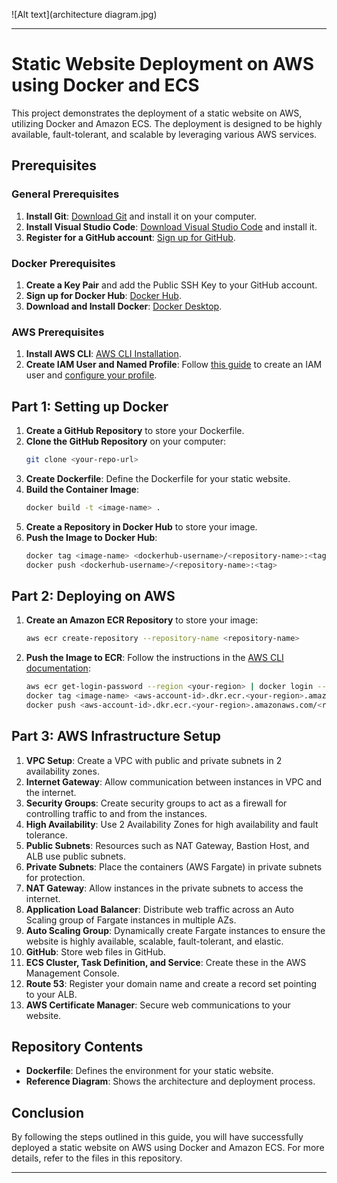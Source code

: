![Alt text](architecture diagram.jpg)

---
# Static Website Deployment on AWS using Docker and ECS

This project demonstrates the deployment of a static website on AWS, utilizing Docker and Amazon ECS. The deployment is designed to be highly available, fault-tolerant, and scalable by leveraging various AWS services.

## Prerequisites

### General Prerequisites
1. **Install Git**: [Download Git](https://git-scm.com/downloads) and install it on your computer.
2. **Install Visual Studio Code**: [Download Visual Studio Code](https://code.visualstudio.com/download) and install it.
3. **Register for a GitHub account**: [Sign up for GitHub](https://github.com/join).

### Docker Prerequisites
1. **Create a Key Pair** and add the Public SSH Key to your GitHub account.
2. **Sign up for Docker Hub**: [Docker Hub](https://hub.docker.com/signup).
3. **Download and Install Docker**: [Docker Desktop](https://www.docker.com/products/docker-desktop).

### AWS Prerequisites
1. **Install AWS CLI**: [AWS CLI Installation](https://docs.aws.amazon.com/cli/latest/userguide/install-cliv2.html).
2. **Create IAM User and Named Profile**: Follow [this guide](https://docs.aws.amazon.com/IAM/latest/UserGuide/id_users_create.html) to create an IAM user and [configure your profile](https://docs.aws.amazon.com/cli/latest/userguide/cli-configure-profiles.html).

## Part 1: Setting up Docker

1. **Create a GitHub Repository** to store your Dockerfile.
2. **Clone the GitHub Repository** on your computer:
    ```bash
    git clone <your-repo-url>
    ```
3. **Create Dockerfile**: Define the Dockerfile for your static website.
4. **Build the Container Image**:
    ```bash
    docker build -t <image-name> .
    ```
5. **Create a Repository in Docker Hub** to store your image.
6. **Push the Image to Docker Hub**:
    ```bash
    docker tag <image-name> <dockerhub-username>/<repository-name>:<tag>
    docker push <dockerhub-username>/<repository-name>:<tag>
    ```

## Part 2: Deploying on AWS

1. **Create an Amazon ECR Repository** to store your image:
    ```bash
    aws ecr create-repository --repository-name <repository-name>
    ```
2. **Push the Image to ECR**:
    Follow the instructions in the [AWS CLI documentation](https://docs.aws.amazon.com/cli/latest/reference/ecr/get-login-password.html):
    ```bash
    aws ecr get-login-password --region <your-region> | docker login --username AWS --password-stdin <aws-account-id>.dkr.ecr.<your-region>.amazonaws.com
    docker tag <image-name> <aws-account-id>.dkr.ecr.<your-region>.amazonaws.com/<repository-name>:<tag>
    docker push <aws-account-id>.dkr.ecr.<your-region>.amazonaws.com/<repository-name>:<tag>
    ```

## Part 3: AWS Infrastructure Setup

1. **VPC Setup**: Create a VPC with public and private subnets in 2 availability zones.
2. **Internet Gateway**: Allow communication between instances in VPC and the internet.
3. **Security Groups**: Create security groups to act as a firewall for controlling traffic to and from the instances.
4. **High Availability**: Use 2 Availability Zones for high availability and fault tolerance.
5. **Public Subnets**: Resources such as NAT Gateway, Bastion Host, and ALB use public subnets.
6. **Private Subnets**: Place the containers (AWS Fargate) in private subnets for protection.
7. **NAT Gateway**: Allow instances in the private subnets to access the internet.
8. **Application Load Balancer**: Distribute web traffic across an Auto Scaling group of Fargate instances in multiple AZs.
9. **Auto Scaling Group**: Dynamically create Fargate instances to ensure the website is highly available, scalable, fault-tolerant, and elastic.
10. **GitHub**: Store web files in GitHub.
11. **ECS Cluster, Task Definition, and Service**: Create these in the AWS Management Console.
12. **Route 53**: Register your domain name and create a record set pointing to your ALB.
13. **AWS Certificate Manager**: Secure web communications to your website.

## Repository Contents

- **Dockerfile**: Defines the environment for your static website.
- **Reference Diagram**: Shows the architecture and deployment process.

## Conclusion

By following the steps outlined in this guide, you will have successfully deployed a static website on AWS using Docker and Amazon ECS. For more details, refer to the files in this repository.

---
